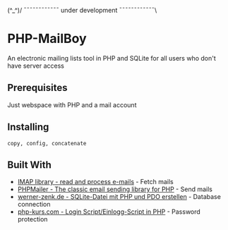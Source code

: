 (^_^)/ ¯¯¯¯¯¯¯¯¯¯¯¯ under development ¯¯¯¯¯¯¯¯¯¯¯¯\

# PHP-MailBoy

An electronic mailing lists tool in PHP and SQLite for all users who don't have server access

## Prerequisites

Just webspace with PHP and a mail account

## Installing
```
copy, config, concatenate
```
## Built With

* [IMAP library - read and process e-mails](http://github.com/ddeboer/imap) - Fetch mails
* [PHPMailer - The classic email sending library for PHP](https://github.com/PHPMailer) - Send mails
* [werner-zenk.de - SQLite-Datei mit PHP und PDO erstellen](https://werner-zenk.de/scripte/sqlite_datenbank.php) - Database connection
* [php-kurs.com - Login Script/Einlogg-Script in PHP](https://www.php-kurs.com/loesung-einlogg-script.htm) - Password protection


